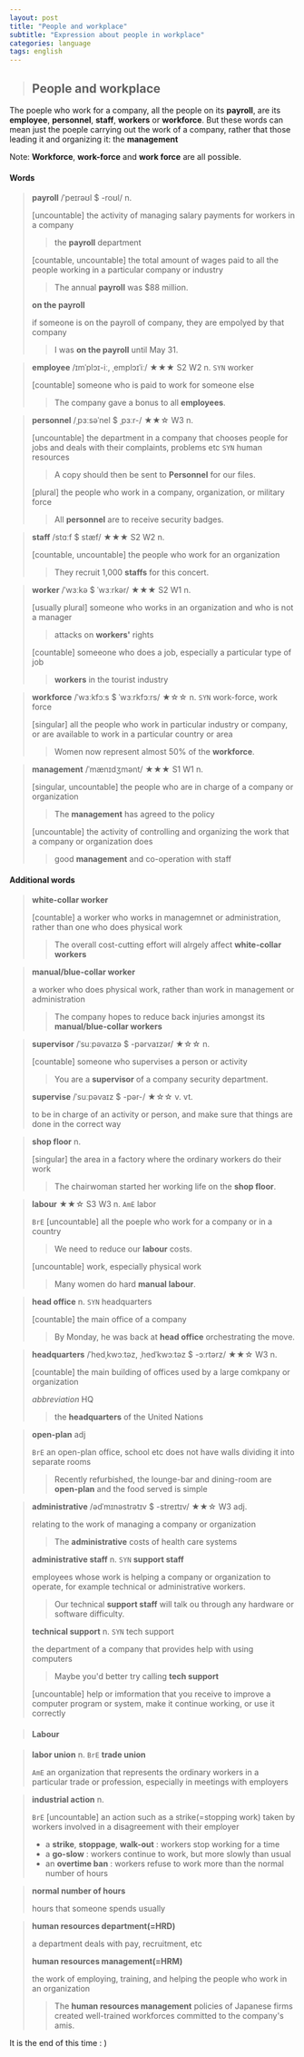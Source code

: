 ```yaml
---
layout: post
title: "People and workplace"
subtitle: "Expression about people in workplace"
categories: language
tags: english
---
```


> ## People and workplace

The poeple who work for a company, all the people on its **payroll**, are its **employee**, **personnel**, **staff**, **workers** or **workforce**. But these words can mean just the poeple carrying out the work of a company, rather that those leading it and organizing it: the **management**

Note: **Workforce**, **work-force** and **work force** are all possible.

#### Words

> **payroll** /ˈpeɪrəʊl $ -roʊl/ n.
>
> [uncountable] the activity of managing salary payments for workers in a company
>
> > the **payroll** department
>
> [countable, uncountable] the total amount of wages paid to all the people working in a particular company or industry
>
> > The annual **payroll** was $88 million.
>
> **on the payroll**
>
> if someone is on the payroll of company, they are empolyed by that company
>
> > I was **on the payroll** until May 31.



> **employee** /ɪmˈplɔɪ-iː, ˌemplɔɪˈiː/ ★★★ S2 W2 n. `SYN` worker
>
> [countable] someone who is paid to work for someone else
>
> > The company gave a bonus to all **employees**.



> **personnel** /ˌpɜːsəˈnel $ ˌpɜːr-/ ★★☆ W3 n.
>
> [uncountable] the department in a company that chooses people for jobs and deals with their complaints, problems etc `SYN` human resources
>
> > A copy should then be sent to **Personnel** for our files.
>
> [plural] the people who work in a company, organization, or military force
>
> > All **personnel** are to receive security badges.



> **staff** /stɑːf $ stæf/ ★★★ S2 W2 n.
>
> [countable, uncountable] the people who work for an organization
>
> > They recruit 1,000 **staffs** for this concert.



> **worker** /ˈwɜːkə $ ˈwɜːrkər/  ★★★ S2 W1 n.
>
> [usually plural] someone who works in an organization and who is not a manager
>
> > attacks on **workers'** rights
>
> [countable] someeone who does a job, especially a particular type of job
>
> > **workers** in the tourist industry



> **workforce** /ˈwɜːkfɔːs $ ˈwɜːrkfɔːrs/ ★☆☆ n. `SYN` work-force, work force
>
> [singular] all the people who work in particular industry or company, or are available to work in a particular country or area
>
> > Women now represent almost 50% of the **workforce**.



> **management** /ˈmænɪdʒmənt/ ★★★ S1 W1 n.
>
> [singular, uncountable] the people who are in charge of a company or organization
>
> > The **management** has agreed to the policy
>
> [uncountable] the activity of controlling and organizing the work that a company or organization does
>
> > good **management** and co-operation with staff



#### Additional words

> **white-collar worker**
>
> [countable] a worker who works in managemnet or administration, rather than one who does physical work
>
> > The overall cost-cutting effort will alrgely affect **white-collar workers**



> **manual/blue-collar worker**
>
> a worker who does physical work, rather than work in management or administration
>
> > The company hopes to reduce back injuries amongst its **manual/blue-collar workers**



> **supervisor** /ˈsuːpəvaɪzə $ -pərvaɪzər/ ★☆☆ n.
>
> [countable] someone who supervises a person or activity
>
> > You are a **supervisor** of a company security department.
>
> **supervise** /ˈsuːpəvaɪz $ -pər-/  ★☆☆ v. vt.
>
> to be in charge of an activity or person, and make sure that things are done in the correct way



> **shop floor** n.
>
> [singular] the area in a factory where the ordinary workers do their work
>
> > The chairwoman started her working life on the **shop floor**.



> **labour** ★★☆ S3 W3 n. `AmE` labor
>
> `BrE` [uncountable] all the poeple who work for a company or in a country
>
> > We need to reduce our **labour** costs.
>
> [uncountable] work, especially physical work
>
> > Many women do hard **manual labour**.



> **head office** n. `SYN` headquarters
>
> [countable] the main office of a company
>
> > By Monday, he was back at **head office** orchestrating the move.



> **headquarters** /ˈhedˌkwɔːtəz, ˌhedˈkwɔːtəz $ -ɔːrtərz/ ★★☆ W3 n.
>
> [countable] the main building of offices used by a large comkpany or organization
>
> *abbreviation* HQ
>
> > the **headquarters** of the United Nations



> **open-plan** adj 
>
> `BrE` an open-plan office, school etc does not have walls dividing it into separate rooms
>
> > Recently refurbished, the lounge-bar and dining-room are **open-plan** and the food served is simple



> **administrative** /ədˈmɪnəstrətɪv $ -streɪtɪv/ ★★☆ W3 adj.
>
> relating to the work of managing a company or organization
>
> > The **administrative** costs of health care systems
>
> **administrative staff** n. `SYN` **support staff**
>
> employees whose work is helping a company or organization to operate, for example technical or administrative workers.
>
> > Our technical **support staff** will talk ou through any hardware or software difficulty.
>
> **technical support** n. `SYN` tech support
>
> the department of a company that provides help with using computers
>
> > Maybe you'd better try calling **tech support**
>
> [uncountable] help or imformation that you receive to improve a computer program or system, make it continue working, or use it correctly



> #### Labour

> **labor union** n. `BrE` **trade union**
>
> `AmE` an organization that represents the ordinary workers in a particular trade or profession, especially in meetings with employers

> **industrial action** n.
>
> `BrE` [uncountable] an action such as a strike(=stopping work) taken by workers involved in a disagreement with their employer
>
> - a **strike**, **stoppage**, **walk-out** : workers stop working for a time
> - a **go-slow** : workers continue to work, but more slowly than usual
> - an **overtime ban** : workers refuse to work more than the normal number of hours



> **normal number of hours**
>
> hours that someone spends usually



> **human resources department(=HRD)** 
>
> a department deals with pay, recruitment, etc
>
> **human resources management(=HRM)**
>
> the work of employing, training, and helping the people who work in an organization
>
> > The **human resources management** policies of Japanese firms created well-trained workforces committed to the company's amis.



It is the end of this time : )

